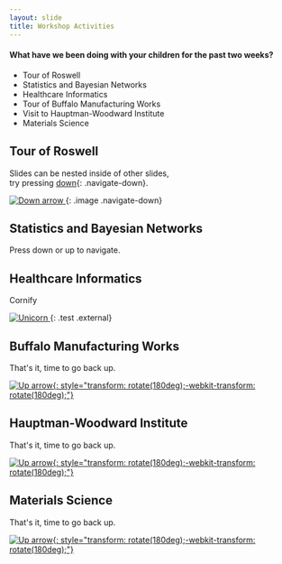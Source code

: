 ```yaml
---
layout: slide
title: Workshop Activities
---
```

#### What have we been doing with your children for the past two weeks?

- Tour of Roswell
- Statistics and Bayesian Networks
- Healthcare Informatics
- Tour of Buffalo Manufacturing Works
- Visit to Hauptman-Woodward Institute
- Materials Science

<section markdown="1">

## Tour of Roswell

Slides can be nested inside of other slides,<br>try pressing <a href="#">down</a>{: .navigate-down}.

<a href="#">
  <img src="https://s3.amazonaws.com/hakim-static/reveal-js/arrow.png" alt="Down arrow">
</a>{: .image .navigate-down}

</section>

<section markdown="1">

## Statistics and Bayesian Networks

Press down or up to navigate.

</section>

<section markdown="1">

## Healthcare Informatics

Cornify

<a href="http://cornify.com">
  <img src="https://s3.amazonaws.com/hakim-static/reveal-js/cornify.gif" alt="Unicorn">
</a>{: .test .external}

</section>

<section markdown="1">

## Buffalo Manufacturing Works

That's it, time to go back up.

<a href="#/2"><img src="https://s3.amazonaws.com/hakim-static/reveal-js/arrow.png" alt="Up arrow">{: style="transform: rotate(180deg);-webkit-transform: rotate(180deg);"}</a></section>

## Hauptman-Woodward Institute

That's it, time to go back up.

<a href="#/2"><img src="https://s3.amazonaws.com/hakim-static/reveal-js/arrow.png" alt="Up arrow">{: style="transform: rotate(180deg);-webkit-transform: rotate(180deg);"}</a></section>

## Materials Science

That's it, time to go back up.

<a href="#/2"><img src="https://s3.amazonaws.com/hakim-static/reveal-js/arrow.png" alt="Up arrow">{: style="transform: rotate(180deg);-webkit-transform: rotate(180deg);"}</a></section>


